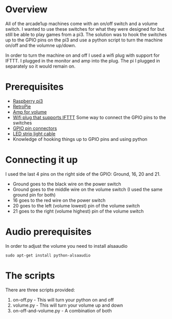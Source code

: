 # Overview
All of the arcade1up machines come with an on/off switch and a volume switch. I wanted to use these switches for what they were designed for but still be able to play games from a pi3. The solution was to hook the switches up to the GPIO pins on the pi3 and use a python script to turn the machine on/off and the volumne up/down.

In order to turn the machine on and off I used a wifi plug with support for IFTTT. I plugged in the monitor and amp into the plug. The pi I plugged in separately so it would remain on.

# Prerequisites
- [Raspberry pi3](https://www.amazon.com/Raspberry-Pi-RASPBERRYPI3-MODB-1GB-Model-Motherboard/dp/B01CD5VC92)
- [RetroPie](https://retropie.org.uk/)
- [Amp for volume](https://www.amazon.com/gp/product/B00OGZW54E)
- [Wifi plug that supports IFTTT](https://www.amazon.com/gp/product/B0786B1LGM)
Some way to connect the GPIO pins to the switches
- [GPIO pin connectors](https://www.amazon.com/Kuman-Breadboard-Arduino-Raspberry-Multicolored/dp/B01BV3Z342)
- [LED strip light cable](https://www.amazon.com/gp/product/B01E8RNLF6)
- Knowledge of hooking things up to GPIO pins and using python

# Connecting it up
I used the last 4 pins on the right side of the GPIO: Ground, 16, 20 and 21.
- Ground goes to the black wire on the power switch
- Ground goes to the middle wire on the volume switch (I used the same ground pin for both)
- 16 goes to the red wire on the power switch
- 20 goes to the left (volume lowest) pin of the volume switch
- 21 goes to the right (volume highest) pin of the volume switch

# Audio prerequisites
In order to adjust the volume you need to install alsaaudio

```sudo apt-get install python-alsaaudio```

# The scripts
There are three scripts provided:
1. on-off.py - This will turn your python on and off
2. volume.py - This will turn your volume up and down
3. on-off-and-volume.py - A combination of both
